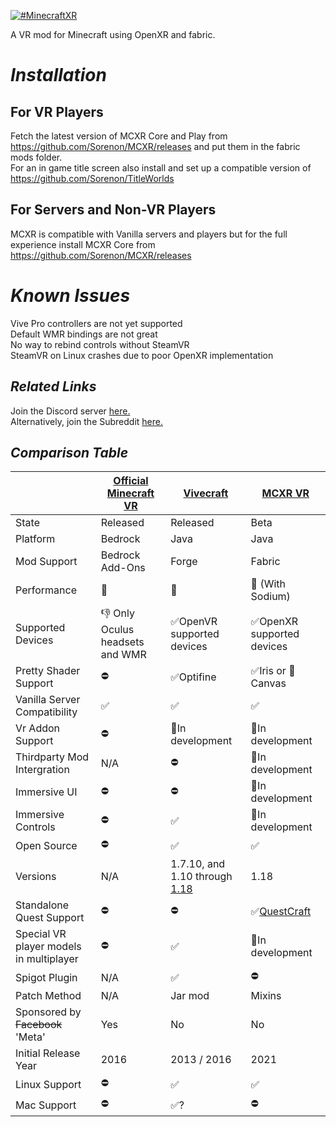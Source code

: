 [![#MinecraftXR](https://user-images.githubusercontent.com/51373236/114272119-ad237800-9a0c-11eb-8786-6275555a594b.png)](#)

A VR mod for Minecraft using OpenXR and fabric.

# *Installation*
## For VR Players
Fetch the latest version of MCXR Core and Play from https://github.com/Sorenon/MCXR/releases and put them in the fabric mods folder. 
<br/>
For an in game title screen also install and set up a compatible version of https://github.com/Sorenon/TitleWorlds
## For Servers and Non-VR Players
MCXR is compatible with Vanilla servers and players but for the full experience install MCXR Core from https://github.com/Sorenon/MCXR/releases

# *Known Issues*
Vive Pro controllers are not yet supported <br/>
Default WMR bindings are not great </br>
No way to rebind controls without SteamVR</br>
SteamVR on Linux crashes due to poor OpenXR implementation

## *Related Links*
Join the Discord server [here.](https://discord.gg/fyBye2ptkS) <br/>
Alternatively, join the Subreddit [here.](https://www.reddit.com/r/MinecraftXR/)

## *Comparison Table*


|                             | [Official Minecraft VR](https://www.minecraft.net/en-us/vr)| [Vivecraft](http://www.vivecraft.org/)| [MCXR VR](https://github.com/Sorenon/MCXR) |
| --------------------------- | ------------------------------- | ----------------------------- | ---------------------------- |
| State                       | Released                        | Released                      | Beta                     |
| Platform                    | Bedrock                         | Java                          | Java                     |
| Mod Support                 | Bedrock Add-Ons                 | Forge                         | Fabric                   |
| Performance                 | 🥇                              | 🥉                            | 🥈 (With Sodium)          |
| Supported Devices           | 👎 Only Oculus headsets and WMR | ✅OpenVR supported devices     | ✅OpenXR supported devices|
| Pretty Shader Support       | ⛔                               | ✅Optifine                     | ✅Iris or 🚧Canvas      |
| Vanilla Server Compatibility| ✅                               | ✅                             | ✅                      |
| Vr Addon Support            | ⛔                               | 🚧In development             | 🚧In development          |
| Thirdparty Mod Intergration | N/A                             | ⛔                             | 🚧In development         |
| Immersive UI                | ⛔                               | ⛔                             | 🚧In development        |
| Immersive Controls          | ⛔                               | ✅                             | 🚧In development        |
| Open Source                 | ⛔                               | ✅                             | ✅                      |
| Versions                    | N/A                             | 1.7.10, and 1.10 through [1.18](https://github.com/jrbudda/Vivecraft_118/releases) | 1.18                     |
| Standalone Quest Support    | ⛔                               | ⛔                           | ✅[QuestCraft](https://sidequestvr.com/app/7150/questcraft)|
| Special VR player models in multiplayer| ⛔                    | ✅                             | 🚧In development        |
| Spigot Plugin               | N/A                             | ✅                             | ⛔                       |
| Patch Method                | N/A                             | Jar mod                       | Mixins                   |
| Sponsored by ~~Facebook~~ 'Meta'       | Yes                  | No                            | No                        |
| Initial Release Year        | 2016                            | 2013 / 2016                   | 2021                      |
| Linux Support               | ⛔                               | ✅                            | ✅                        |
| Mac Support                 | ⛔                               | ✅?                            | ⛔                       |

